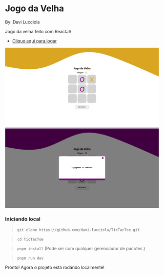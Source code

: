 # Jogo da Velha

By: Davi Lucciola

Jogo da velha feito com ReactJS


- [Clique aqui para jogar](https://tic-tac-toe-chi-ecru.vercel.app/)

<img src="./assets/tiktoktoe1.png" alt="ticktoktoe-img-1">
<img src="./assets/tiktoktoe2.png" alt="ticktoktoe-img-2">


### Iniciando local

> `git clone https://github.com/davi-lucciola/TicTacToe.git`

> `cd TicTacToe`

> `pnpm install` (Pode ser com qualquer gerenciador de pacotes.)

> `pnpm run dev`

Pronto! Agora o projeto está rodando localmente!
